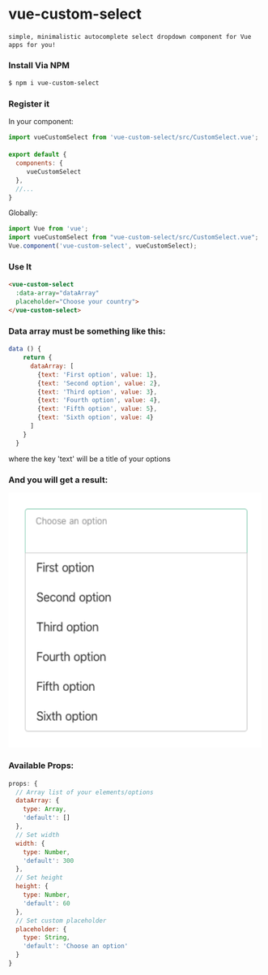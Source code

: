 # vue-custom-select

    simple, minimalistic autocomplete select dropdown component for Vue apps for you!

### Install Via NPM

```bash
$ npm i vue-custom-select
```
### Register it

In your component:

```javascript
import vueCustomSelect from 'vue-custom-select/src/CustomSelect.vue';

export default {
  components: {
     vueCustomSelect
  },
  //...
}
```

Globally:

```javascript
import Vue from 'vue';
import vueCustomSelect from "vue-custom-select/src/CustomSelect.vue";
Vue.component('vue-custom-select', vueCustomSelect);
```

### Use It

```html
<vue-custom-select 
  :data-array="dataArray"
  placeholder="Choose your country">
</vue-custom-select>
```

### Data array must be something like this:
```javascript
data () {
    return {
      dataArray: [
        {text: 'First option', value: 1},
        {text: 'Second option', value: 2},
        {text: 'Third option', value: 3},
        {text: 'Fourth option', value: 4},
        {text: 'Fifth option', value: 5},
        {text: 'Sixth option', value: 4}
      ]
    }
  }
```
where the key 'text' will be a title of your options

### And you will get a result:
<img style="width: 500px" src="https://raw.githubusercontent.com/orangat/vue-custom-select/master/custom-select.png">

### Available Props:
```javascript
props: {
  // Array list of your elements/options 
  dataArray: {
    type: Array,
    'default': []
  },
  // Set width
  width: {
    type: Number,
    'default': 300
  },
  // Set height
  height: {
    type: Number,
    'default': 60
  },
  // Set custom placeholder
  placeholder: {
    type: String,
    'default': 'Choose an option'
  }
}
```
